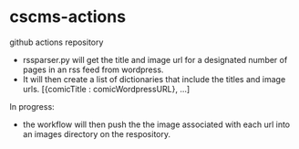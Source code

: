 # cscms-actions
github actions repository

- rssparser.py will get the title and image url for a designated number of pages in an rss feed from wordpress.
- It will then create a list of dictionaries that include the titles and image urls. [{comicTitle : comicWordpressURL}, ...]

In progress:
- the workflow will then push the the image associated with each url into an images directory on the respository.
